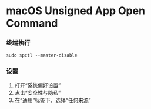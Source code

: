 # macOS Unsigned App Open Command

### 终端执行
````sudo spctl --master-disable````

### 设置
1. 打开“系统偏好设置”
2. 点击“安全性与隐私”
3. 在“通用”标签下，选择“任何来源”